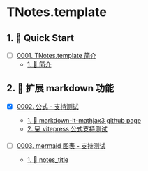 # TNotes.template


## 1. 🚀 Quick Start

- [ ] [0001. TNotes.template 简介](https://tdahuyou.github.io/TNotes.template/notes/0001.%20TNotes.template%20%E7%AE%80%E4%BB%8B/README) <!-- [locale](./notes/0001.%20TNotes.template%20%E7%AE%80%E4%BB%8B/README) -->  
  - [1. 📒 简介](https://tdahuyou.github.io/TNotes.template/notes/0001.%20TNotes.template%20%E7%AE%80%E4%BB%8B/README#1--简介)
  

## 2. 📒 扩展 markdown 功能

- [x] [0002. 公式 - 支持测试](https://tdahuyou.github.io/TNotes.template/notes/0002.%20%E5%85%AC%E5%BC%8F%20-%20%E6%94%AF%E6%8C%81%E6%B5%8B%E8%AF%95/README) <!-- [locale](./notes/0002.%20%E5%85%AC%E5%BC%8F%20-%20%E6%94%AF%E6%8C%81%E6%B5%8B%E8%AF%95/README) -->  
  - [1. 🔗 markdown-it-mathjax3 github page](https://tdahuyou.github.io/TNotes.template/notes/0002.%20%E5%85%AC%E5%BC%8F%20-%20%E6%94%AF%E6%8C%81%E6%B5%8B%E8%AF%95/README#1--markdown-it-mathjax3-github-page)
  - [2. 💻 vitepress 公式支持测试](https://tdahuyou.github.io/TNotes.template/notes/0002.%20%E5%85%AC%E5%BC%8F%20-%20%E6%94%AF%E6%8C%81%E6%B5%8B%E8%AF%95/README#2--vitepress-公式支持测试)
  

- [ ] [0003. mermaid 图表 - 支持测试](https://tdahuyou.github.io/TNotes.template/notes/0003.%20mermaid%20%E5%9B%BE%E8%A1%A8%20-%20%E6%94%AF%E6%8C%81%E6%B5%8B%E8%AF%95/README) <!-- [locale](./notes/0003.%20mermaid%20%E5%9B%BE%E8%A1%A8%20-%20%E6%94%AF%E6%8C%81%E6%B5%8B%E8%AF%95/README) -->  
  - [1. 📒 notes_title](https://tdahuyou.github.io/TNotes.template/notes/0003.%20mermaid%20%E5%9B%BE%E8%A1%A8%20-%20%E6%94%AF%E6%8C%81%E6%B5%8B%E8%AF%95/README#1--notes_title)
  
